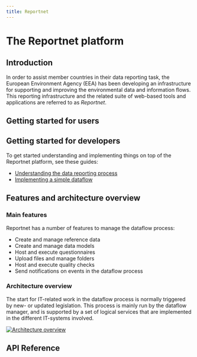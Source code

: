 ```yaml
---
title: Reportnet
---
```


# The Reportnet platform


## Introduction

In order to assist member countries in their data reporting task, the European Environment Agency (EEA) has been developing an infrastructure for supporting and improving the environmental data and information flows. This reporting infrastructure and the related suite of web-based tools and applications are referred to as *Reportnet*. 

## Getting started for users


## Getting started for developers

To get started understanding and implementing things on top of the Reportnet platform, see these guides:

* [Understanding the data reporting process](Understanding-the-data-reporting-process)
* [Implementing a simple dataflow](Implementing-a-simple-dataflow)

## Features and architecture overview

### Main features

Reportnet has a number of features to manage the dataflow process:

* Create and manage reference data
* Create and manage data models
* Host and execute questionnaires
* Upload files and manage folders
* Host and execute quality checks
* Send notifications on events in the dataflow process

### Architecture overview

The start for IT-related work in the dataflow process is normally triggered by new- or updated legislation. This process is mainly run by the dataflow manager, and is supported by a set of logical services that are implemented in the different IT-systems involved.

[![Architecture overview]({{site.baseurl}}/Reportnet/reportnet-architecture_overview.png)](reportnet-architecture_overview.png "Reportnet architecture overview diagram - click to enlarge")

## API Reference
